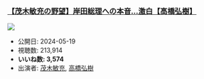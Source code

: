 ### [【茂木敏充の野望】岸田総理への本音…激白【高橋弘樹】](https://www.youtube.com/watch?v=Jmg9ypIqJOM)
[![](https://img.youtube.com/vi/Jmg9ypIqJOM/sddefault.jpg)](https://www.youtube.com/watch?v=Jmg9ypIqJOM)
-   公開日: 2024-05-19
-   視聴数: 213,914
-   **いいね数: 3,574**
-   出演者: [茂木敏充](/rehacq_fan/people/茂木敏充 "wikilink"), [高橋弘樹](/rehacq_fan/people/高橋弘樹 "wikilink")
